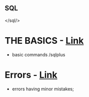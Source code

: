## SQL
</sql/>

# THE BASICS - [Link](https://github.com/Plushb9rry/sqlcommands/blob/main/THE%20BASICS.md)
- basic commands /sqlplus

# Errors - [Link](https://github.com/Plushb9rry/sqlcommands/blob/main/Errors.md)
- errors having minor mistakes;
